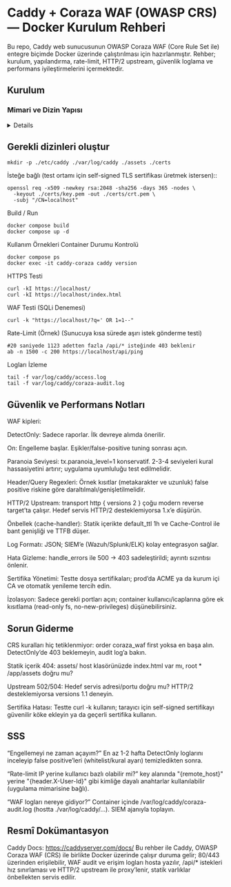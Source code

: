 # Caddy + Coraza WAF (OWASP CRS) — Docker Kurulum Rehberi

Bu repo, Caddy web sunucusunun OWASP Coraza WAF (Core Rule Set ile) entegre biçimde 
Docker üzerinde çalıştırılması için hazırlanmıştır. Rehber; kurulum, yapılandırma, rate-limit, 
HTTP/2 upstream, güvenlik loglama ve performans iyileştirmelerini içermektedir.

## Kurulum


### Mimari ve Dizin Yapısı
<details>

.
├─ etc/
│  └─ Caddyfile
├─ Dockerfile
├─ docker-compose.yml
└─ README.md
</details> 

## Gerekli dizinleri oluştur
```
mkdir -p ./etc/caddy ./var/log/caddy ./assets ./certs
```

İsteğe bağlı (test ortamı için self-signed TLS sertifikası üretmek istersen)::

```
openssl req -x509 -newkey rsa:2048 -sha256 -days 365 -nodes \
  -keyout ./certs/key.pem -out ./certs/crt.pem \
  -subj "/CN=localhost"
```

Build / Run
```
docker compose build
docker compose up -d
```

Kullanım Örnekleri
Container Durumu Kontrolü
```
docker compose ps
docker exec -it caddy-coraza caddy version
```
HTTPS Testi
```
curl -kI https://localhost/
curl -kI https://localhost/index.html
```
WAF Testi (SQLi Denemesi)
```
curl -k "https://localhost/?q=' OR 1=1--"
```

Rate-Limit (Örnek)
(Sunucuya kısa sürede aşırı istek gönderme testi)

```
#20 saniyede 1123 adetten fazla /api/* isteğinde 403 beklenir
ab -n 1500 -c 200 https://localhost/api/ping
```
Logları İzleme
```
tail -f var/log/caddy/access.log
tail -f var/log/caddy/coraza-audit.log
```
## Güvenlik ve Performans Notları

WAF kipleri:

DetectOnly: Sadece raporlar. İlk devreye alımda önerilir.

On: Engelleme başlar. Eşikler/false-positive tuning sonrası açın.

Paranoia Seviyesi: tx.paranoia_level=1 konservatif. 2-3-4 seviyeleri kural hassasiyetini artırır; uygulama uyumluluğu test edilmelidir.

Header/Query Regexleri: Örnek kısıtlar (metakarakter ve uzunluk) false positive riskine göre daraltılmalı/genişletilmelidir.

HTTP/2 Upstream: transport http { versions 2 } çoğu modern reverse target’ta çalışır. Hedef servis HTTP/2 desteklemiyorsa 1.x’e düşürün.

Önbellek (cache-handler): Statik içerikte default_ttl 1h ve Cache-Control ile bant genişliği ve TTFB düşer.

Log Formatı: JSON; SIEM’e (Wazuh/Splunk/ELK) kolay entegrasyon sağlar.

Hata Gizleme: handle_errors ile 500 → 403 sadeleştirildi; ayrıntı sızıntısı önlenir.

Sertifika Yönetimi: Testte dosya sertifikaları; prod’da ACME ya da kurum içi CA ve otomatik yenileme tercih edin.

İzolasyon: Sadece gerekli portları açın; container kullanıcı/icaplarına göre ek kısıtlama (read-only fs, no-new-privileges) düşünebilirsiniz.

## Sorun Giderme

CRS kuralları hiç tetiklenmiyor: order coraza_waf first yoksa en başa alın. DetectOnly’de 403 beklemeyin, audit log’a bakın.

Statik içerik 404: assets/ host klasörünüzde index.html var mı, root * /app/assets doğru mu?

Upstream 502/504: Hedef servis adresi/portu doğru mu? HTTP/2 desteklemiyorsa versions 1.1 deneyin.

Sertifika Hatası: Testte curl -k kullanın; tarayıcı için self-signed sertifikayı güvenilir köke ekleyin ya da geçerli sertifika kullanın.

## SSS

“Engellemeyi ne zaman açayım?”
En az 1-2 hafta DetectOnly loglarını inceleyip false positive’leri (whitelist/kural ayarı) temizledikten sonra.

“Rate-limit IP yerine kullanıcı bazlı olabilir mi?”
key alanında "{remote_host}" yerine "{header.X-User-Id}" gibi kimliğe dayalı anahtarlar kullanılabilir (uygulama mimarisine bağlı).

“WAF logları nereye gidiyor?”
Container içinde /var/log/caddy/coraza-audit.log (hostta ./var/log/caddy/…). SIEM ajanıyla toplayın.

## Resmî Dokümantasyon

Caddy Docs: https://caddyserver.com/docs/
Bu rehber ile Caddy, OWASP Coraza WAF (CRS) ile birlikte Docker üzerinde çalışır duruma gelir; 80/443 üzerinden erişilebilir, WAF audit ve erişim logları hosta yazılır, /api/* istekleri hız sınırlaması ve HTTP/2 upstream ile proxy’lenir, statik varlıklar önbellekten servis edilir.
